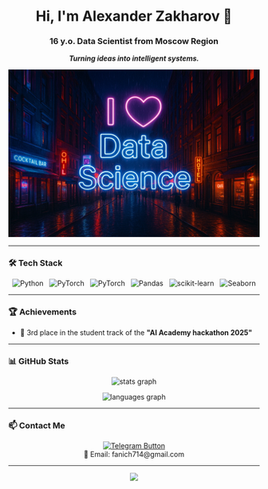<h1 align="center">Hi, I'm Alexander Zakharov 👋</h1>
<h3 align="center">16 y.o. Data Scientist from Moscow Region</h3>

<p align="center">
  <b><i>Turning ideas into intelligent systems.</i></b>
</p>

<p align="center">
  <img src="banner.png" alt="I love Data Science" />
</p>

---

### 🛠 Tech Stack

<p align="center">
  <img src="https://cdn.jsdelivr.net/gh/devicons/devicon/icons/python/python-original.svg" width="40" height="40" alt="Python"/>
  &nbsp;
  <img src="https://cdn.jsdelivr.net/gh/devicons/devicon/icons/pytorch/pytorch-original.svg" width="40" height="40" alt="PyTorch"/>
  &nbsp;
  <img src="https://upload.wikimedia.org/wikipedia/commons/c/cc/CatBoostLogo.png" width="40" height="40" alt="PyTorch"/>
  &nbsp;
  <img src="https://cdn.jsdelivr.net/gh/devicons/devicon/icons/pandas/pandas-original.svg" width="40" height="40" alt="Pandas"/>
  &nbsp;
  <img src="https://upload.wikimedia.org/wikipedia/commons/0/05/Scikit_learn_logo_small.svg" width="40" height="40" alt="scikit-learn"/>
  &nbsp;
  <img src="https://seaborn.pydata.org/_static/logo-wide-lightbg.svg" width="80" height="40" alt="Seaborn"/>
</p>

---

### 🏆 Achievements

- 🥉 3rd place in the student track of the **"AI Academy hackathon 2025"**

---

### 📊 GitHub Stats

<p align="center">
  <img src="https://github-readme-stats.vercel.app/api?username=fanich71&hide_title=false&hide_rank=false&show_icons=true&include_all_commits=true&count_private=true&disable_animations=false&theme=dracula&locale=en&hide_border=false&order=1" height="150" alt="stats graph" />
</p>

<p align="center">
  <img src="https://github-readme-stats.vercel.app/api/top-langs?username=fanich71&locale=en&hide_title=false&layout=compact&card_width=320&langs_count=5&theme=dracula&hide_border=false&order=2" height="150" alt="languages graph"/>
</p>

---

### 📫 Contact Me

<p align="center">
  <a href="https://t.me/fanich71" target="_blank">
    <img src="https://img.shields.io/badge/Telegram-@fanich71-2AABEE?style=for-the-badge&logo=telegram&logoColor=white" alt="Telegram Button"/>
  </a>
  <br/>
  📧 Email: fanich714@gmail.com
</p>

---

<p align="center">
  <img src="https://capsule-render.vercel.app/api?type=waving&color=gradient&height=100&section=footer&animation=twinkling&gradientFrom=4B0082&gradientTo=000080" />
</p>
